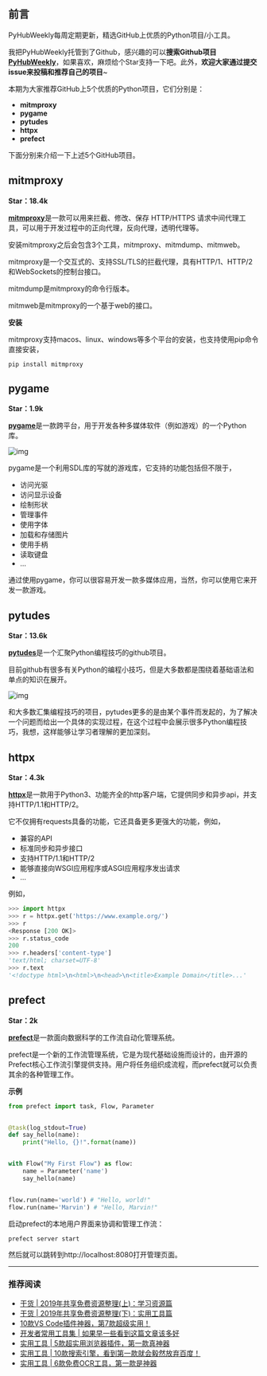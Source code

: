 ## **前言**

PyHubWeekly每周定期更新，精选GitHub上优质的Python项目/小工具。

我把PyHubWeekly托管到了Github，感兴趣的可以**搜索Github项目**[**PyHubWeekly**](https://github.com/Jackpopc/PyHubWeekly)，如果喜欢，麻烦给个Star支持一下吧。此外，**欢迎大家通过提交issue来投稿和推荐自己的项目**~

本期为大家推荐GitHub上5个优质的Python项目，它们分别是：

- **mitmproxy**
- **pygame**
- **pytudes**
- **httpx**
- **prefect**

下面分别来介绍一下上述5个GitHub项目。

## **mitmproxy**

**Star：18.4k**

[**mitmproxy**](https://github.com/mitmproxy/mitmproxy)是一款可以用来拦截、修改、保存 HTTP/HTTPS 请求中间代理工具，可以用于开发过程中的正向代理，反向代理，透明代理等。

安装mitmproxy之后会包含3个工具，mitmproxy、mitmdump、mitmweb。

mitmproxy是一个交互式的、支持SSL/TLS的拦截代理，具有HTTP/1、HTTP/2和WebSockets的控制台接口。

mitmdump是mitmproxy的命令行版本。

mitmweb是mitmproxy的一个基于web的接口。

**安装**

mitmproxy支持macos、linux、windows等多个平台的安装，也支持使用pip命令直接安装，

```
pip install mitmproxy
```

## **pygame**

**Star：1.9k**

[**pygame**](https://github.com/pygame/pygame)是一款跨平台，用于开发各种多媒体软件（例如游戏）的一个Python库。

![img](https://pic1.zhimg.com/80/v2-7cb378c8334f87bd5b5c9e3984fac1e5_1440w.png)

pygame是一个利用SDL库的写就的游戏库，它支持的功能包括但不限于，

- 访问光驱
- 访问显示设备
- 绘制形状
- 管理事件
- 使用字体
- 加载和存储图片
- 使用手柄
- 读取键盘
- ...

通过使用pygame，你可以很容易开发一款多媒体应用，当然，你可以使用它来开发一款游戏。

## **pytudes**

**Star：13.6k**

[**pytudes**](https://github.com/norvig/pytudes)是一个汇聚Python编程技巧的github项目。

目前github有很多有关Python的编程小技巧，但是大多数都是围绕着基础语法和单点的知识在展开。

![img](https://pic4.zhimg.com/80/v2-3a15717e6d0104e843750b9f94f56a7d_1440w.png)

和大多数汇集编程技巧的项目，pytudes更多的是由某个事件而发起的，为了解决一个问题而给出一个具体的实现过程，在这个过程中会展示很多Python编程技巧，我想，这样能够让学习者理解的更加深刻。

## **httpx**

**Star：4.3k**

[**httpx**](https://github.com/encode/httpx)是一款用于Python3、功能齐全的http客户端，它提供同步和异步api，并支持HTTP/1.1和HTTP/2。

它不仅拥有requests具备的功能，它还具备更多更强大的功能，例如，

- 兼容的API
- 标准同步和异步接口
- 支持HTTP/1.1和HTTP/2
- 能够直接向WSGI应用程序或ASGI应用程序发出请求
- ...

例如，

```python
>>> import httpx
>>> r = httpx.get('https://www.example.org/')
>>> r
<Response [200 OK]>
>>> r.status_code
200
>>> r.headers['content-type']
'text/html; charset=UTF-8'
>>> r.text
'<!doctype html>\n<html>\n<head>\n<title>Example Domain</title>...'
```

## **prefect**

**Star：2k**

[**prefect**](https://github.com/PrefectHQ/prefect)是一款面向数据科学的工作流自动化管理系统。

prefect是一个新的工作流管理系统，它是为现代基础设施而设计的，由开源的Prefect核心工作流引擎提供支持。用户将任务组织成流程，而prefect就可以负责其余的各种管理工作。

**示例**

```python
from prefect import task, Flow, Parameter


@task(log_stdout=True)
def say_hello(name):
    print("Hello, {}!".format(name))


with Flow("My First Flow") as flow:
    name = Parameter('name')
    say_hello(name)


flow.run(name='world') # "Hello, world!"
flow.run(name='Marvin') # "Hello, Marvin!"
```

启动prefect的本地用户界面来协调和管理工作流：

```
prefect server start
```

然后就可以跳转到http://localhost:8080打开管理页面。

------

### **推荐阅读**

- [干货 | 2019年共享免费资源整理(上)：学习资源篇](https://mp.weixin.qq.com/s?__biz=MzI0NTM1MzA2Mw==&mid=2247484955&idx=1&sn=fa9827493c135096729fac6cd8b54fb2&chksm=e94e9913de391005dc83393528bef4530875108a2fc5fbe0e9de0da87a96a4b146621288f7f8&token=2025215714&lang=zh_CN#rd)
- [干货 | 2019年共享免费资源整理(下)：实用工具篇](https://mp.weixin.qq.com/s?__biz=MzI0NTM1MzA2Mw==&mid=2247484959&idx=1&sn=628c532c9504cbdb17bcd75fee354292&chksm=e94e9917de391001c367b78cedc19276a398c8675e9c9b5c590d02e90efdd1fc5f2e3e816db9&token=2025215714&lang=zh_CN#rd)
- [10款VS Code插件神器，第7款超级实用！](https://mp.weixin.qq.com/s?__biz=MzI0NTM1MzA2Mw==&mid=2247485027&idx=1&sn=be4c1275f350c9bc1ddd43b793088647&chksm=e94e996bde39107d6076a95ddcfd9c4bb5cd212363cd0138f6a8906a724da956878b012af6cc&token=1472831505&lang=zh_CN#rd)
- [开发者常用工具集 | 如果早一些看到这篇文章该多好](https://mp.weixin.qq.com/s?__biz=MzI0NTM1MzA2Mw==&mid=2247485022&idx=1&sn=9c10067cd7a2452ffc94582c13ec160b&chksm=e94e9956de391040a4b8d55bab1708945f0c9e170a55eac18ca53a1be11724ca36a5299908da&token=886687278&lang=zh_CN#rd)
- [实用工具 | 5款超实用浏览器插件，第一款真神器](https://mp.weixin.qq.com/s?__biz=MzI0NTM1MzA2Mw==&mid=2247485001&idx=1&sn=0664d17a6f677c9e1d433f285f096112&chksm=e94e9941de391057dea8c84c1d45925621696d5d735d2bab6e0b7ef786ac813b415c53cfb2b9&token=457191310&lang=zh_CN#rd)
- [实用工具 | 10款搜索引擎，看到第一款就会毅然放弃百度！](https://mp.weixin.qq.com/s?__biz=MzI0NTM1MzA2Mw==&mid=2247484976&idx=1&sn=f8ac0fd665d8918f52a5d599f636a7ad&chksm=e94e9938de39102ee33220f42bbe9a4f0832c7bf5cc8c7a47aef8548a8688bae1793facad073&token=2025215714&lang=zh_CN#rd)
- [实用工具 | 6款免费OCR工具，第一款是神器](https://mp.weixin.qq.com/s?__biz=MzI0NTM1MzA2Mw==&mid=2247484951&idx=1&sn=e63f6dd0e781114515d9b27b4397c065&chksm=e94e991fde391009a1c2a77392fb89435f8fae9d266f05eadee86784ae615b89ecb7bfae4b70&token=2025215714&lang=zh_CN#rd)